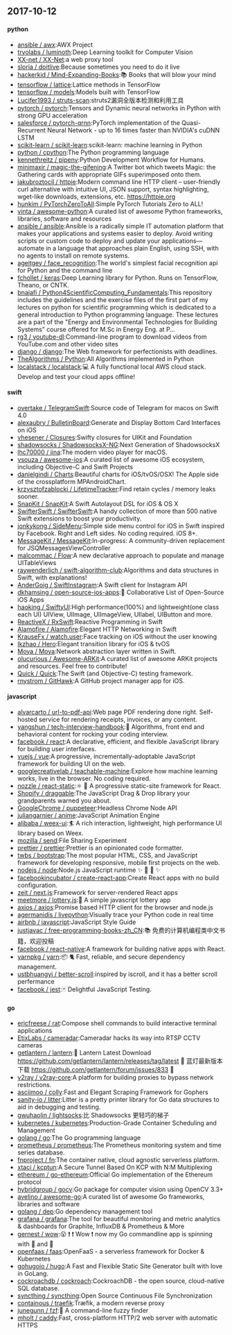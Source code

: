 ## 2017-10-12

#### python
* [ansible / awx](https://github.com/ansible/awx):AWX Project
* [tryolabs / luminoth](https://github.com/tryolabs/luminoth):Deep Learning toolkit for Computer Vision
* [XX-net / XX-Net](https://github.com/XX-net/XX-Net):a web proxy tool
* [sloria / doitlive](https://github.com/sloria/doitlive):Because sometimes you need to do it live
* [hackerkid / Mind-Expanding-Books](https://github.com/hackerkid/Mind-Expanding-Books):📚 Books that will blow your mind
* [tensorflow / lattice](https://github.com/tensorflow/lattice):Lattice methods in TensorFlow
* [tensorflow / models](https://github.com/tensorflow/models):Models built with TensorFlow
* [Lucifer1993 / struts-scan](https://github.com/Lucifer1993/struts-scan):struts2漏洞全版本检测和利用工具
* [pytorch / pytorch](https://github.com/pytorch/pytorch):Tensors and Dynamic neural networks in Python with strong GPU acceleration
* [salesforce / pytorch-qrnn](https://github.com/salesforce/pytorch-qrnn):PyTorch implementation of the Quasi-Recurrent Neural Network - up to 16 times faster than NVIDIA's cuDNN LSTM
* [scikit-learn / scikit-learn](https://github.com/scikit-learn/scikit-learn):scikit-learn: machine learning in Python
* [python / cpython](https://github.com/python/cpython):The Python programming language
* [kennethreitz / pipenv](https://github.com/kennethreitz/pipenv):Python Development Workflow for Humans.
* [minimaxir / magic-the-gifening](https://github.com/minimaxir/magic-the-gifening):A Twitter bot which tweets Magic: the Gathering cards with appropriate GIFs superimposed onto them.
* [jakubroztocil / httpie](https://github.com/jakubroztocil/httpie):Modern command line HTTP client – user-friendly curl alternative with intuitive UI, JSON support, syntax highlighting, wget-like downloads, extensions, etc. https://httpie.org
* [hunkim / PyTorchZeroToAll](https://github.com/hunkim/PyTorchZeroToAll):Simple PyTorch Tutorials Zero to ALL!
* [vinta / awesome-python](https://github.com/vinta/awesome-python):A curated list of awesome Python frameworks, libraries, software and resources
* [ansible / ansible](https://github.com/ansible/ansible):Ansible is a radically simple IT automation platform that makes your applications and systems easier to deploy. Avoid writing scripts or custom code to deploy and update your applications— automate in a language that approaches plain English, using SSH, with no agents to install on remote systems.
* [ageitgey / face_recognition](https://github.com/ageitgey/face_recognition):The world's simplest facial recognition api for Python and the command line
* [fchollet / keras](https://github.com/fchollet/keras):Deep Learning library for Python. Runs on TensorFlow, Theano, or CNTK.
* [bnajafi / Python4ScientificComputing_Fundamentals](https://github.com/bnajafi/Python4ScientificComputing_Fundamentals):This repository includes the guidelines and the exercise files of the first part of my lectures on python for scientific programming which is dedicated to a general introduction to Python programming language. These lectures are a part of the "Energy and Environmental Technologies for Building Systems" course offered for M.Sc in Energy Eng. at P…
* [rg3 / youtube-dl](https://github.com/rg3/youtube-dl):Command-line program to download videos from YouTube.com and other video sites
* [django / django](https://github.com/django/django):The Web framework for perfectionists with deadlines.
* [TheAlgorithms / Python](https://github.com/TheAlgorithms/Python):All Algorithms implemented in Python
* [localstack / localstack](https://github.com/localstack/localstack):💻 A fully functional local AWS cloud stack. Develop and test your cloud apps offline!

#### swift
* [overtake / TelegramSwift](https://github.com/overtake/TelegramSwift):Source code of Telegram for macos on Swift 4.0
* [alexaubry / BulletinBoard](https://github.com/alexaubry/BulletinBoard):Generate and Display Bottom Card Interfaces on iOS
* [vhesener / Closures](https://github.com/vhesener/Closures):Swifty closures for UIKit and Foundation
* [shadowsocks / ShadowsocksX-NG](https://github.com/shadowsocks/ShadowsocksX-NG):Next Generation of ShadowsocksX
* [lhc70000 / iina](https://github.com/lhc70000/iina):The modern video player for macOS.
* [vsouza / awesome-ios](https://github.com/vsouza/awesome-ios):A curated list of awesome iOS ecosystem, including Objective-C and Swift Projects
* [danielgindi / Charts](https://github.com/danielgindi/Charts):Beautiful charts for iOS/tvOS/OSX! The Apple side of the crossplatform MPAndroidChart.
* [krzysztofzablocki / LifetimeTracker](https://github.com/krzysztofzablocki/LifetimeTracker):Find retain cycles / memory leaks sooner.
* [SnapKit / SnapKit](https://github.com/SnapKit/SnapKit):A Swift Autolayout DSL for iOS & OS X
* [SwifterSwift / SwifterSwift](https://github.com/SwifterSwift/SwifterSwift):A handy collection of more than 500 native Swift extensions to boost your productivity.
* [jonkykong / SideMenu](https://github.com/jonkykong/SideMenu):Simple side menu control for iOS in Swift inspired by Facebook. Right and Left sides. No coding required. iOS 8+.
* [MessageKit / MessageKit](https://github.com/MessageKit/MessageKit):In-progress: A community-driven replacement for JSQMessagesViewController
* [malcommac / Flow](https://github.com/malcommac/Flow):A new declarative approach to populate and manage UITableViews
* [raywenderlich / swift-algorithm-club](https://github.com/raywenderlich/swift-algorithm-club):Algorithms and data structures in Swift, with explanations!
* [AnderGoig / SwiftInstagram](https://github.com/AnderGoig/SwiftInstagram):A Swift client for Instagram API
* [dkhamsing / open-source-ios-apps](https://github.com/dkhamsing/open-source-ios-apps):📱 Collaborative List of Open-Source iOS Apps
* [haoking / SwiftyUI](https://github.com/haoking/SwiftyUI):High performance(100%) and lightweight(one class each UI) UIView, UIImage, UIImageView, UIlabel, UIButton and more.
* [ReactiveX / RxSwift](https://github.com/ReactiveX/RxSwift):Reactive Programming in Swift
* [Alamofire / Alamofire](https://github.com/Alamofire/Alamofire):Elegant HTTP Networking in Swift
* [KrauseFx / watch.user](https://github.com/KrauseFx/watch.user):Face tracking on iOS without the user knowing
* [lkzhao / Hero](https://github.com/lkzhao/Hero):Elegant transition library for iOS & tvOS
* [Moya / Moya](https://github.com/Moya/Moya):Network abstraction layer written in Swift.
* [olucurious / Awesome-ARKit](https://github.com/olucurious/Awesome-ARKit):A curated list of awesome ARKit projects and resources. Feel free to contribute!
* [Quick / Quick](https://github.com/Quick/Quick):The Swift (and Objective-C) testing framework.
* [rnystrom / GitHawk](https://github.com/rnystrom/GitHawk):A GitHub project manager app for iOS.

#### javascript
* [alvarcarto / url-to-pdf-api](https://github.com/alvarcarto/url-to-pdf-api):Web page PDF rendering done right. Self-hosted service for rendering receipts, invoices, or any content.
* [yangshun / tech-interview-handbook](https://github.com/yangshun/tech-interview-handbook):💯 Algorithms, front end and behavioral content for rocking your coding interview.
* [facebook / react](https://github.com/facebook/react):A declarative, efficient, and flexible JavaScript library for building user interfaces.
* [vuejs / vue](https://github.com/vuejs/vue):A progressive, incrementally-adoptable JavaScript framework for building UI on the web.
* [googlecreativelab / teachable-machine](https://github.com/googlecreativelab/teachable-machine):Explore how machine learning works, live in the browser. No coding required.
* [nozzle / react-static](https://github.com/nozzle/react-static):⚛️ 🚀 A progressive static-site framework for React.
* [Shopify / draggable](https://github.com/Shopify/draggable):The JavaScript Drag & Drop library your grandparents warned you about.
* [GoogleChrome / puppeteer](https://github.com/GoogleChrome/puppeteer):Headless Chrome Node API
* [juliangarnier / anime](https://github.com/juliangarnier/anime):JavaScript Animation Engine
* [alibaba / weex-ui](https://github.com/alibaba/weex-ui):🏄 A rich interaction, lightweight, high performance UI library based on Weex.
* [mozilla / send](https://github.com/mozilla/send):File Sharing Experiment
* [prettier / prettier](https://github.com/prettier/prettier):Prettier is an opinionated code formatter.
* [twbs / bootstrap](https://github.com/twbs/bootstrap):The most popular HTML, CSS, and JavaScript framework for developing responsive, mobile first projects on the web.
* [nodejs / node](https://github.com/nodejs/node):Node.js JavaScript runtime ✨ 🐢 🚀 ✨
* [facebookincubator / create-react-app](https://github.com/facebookincubator/create-react-app):Create React apps with no build configuration.
* [zeit / next.js](https://github.com/zeit/next.js):Framework for server-rendered React apps
* [meetmore / lottery.js](https://github.com/meetmore/lottery.js):🎲 A simple javascript lottery app
* [axios / axios](https://github.com/axios/axios):Promise based HTTP client for the browser and node.js
* [agermanidis / livepython](https://github.com/agermanidis/livepython):Visually trace your Python code in real time
* [airbnb / javascript](https://github.com/airbnb/javascript):JavaScript Style Guide
* [justjavac / free-programming-books-zh_CN](https://github.com/justjavac/free-programming-books-zh_CN):📚 免费的计算机编程类中文书籍，欢迎投稿
* [facebook / react-native](https://github.com/facebook/react-native):A framework for building native apps with React.
* [yarnpkg / yarn](https://github.com/yarnpkg/yarn):📦 🐈 Fast, reliable, and secure dependency management.
* [ustbhuangyi / better-scroll](https://github.com/ustbhuangyi/better-scroll):inspired by iscroll, and it has a better scroll perfermance
* [facebook / jest](https://github.com/facebook/jest):🃏 Delightful JavaScript Testing.

#### go
* [ericfreese / rat](https://github.com/ericfreese/rat):Compose shell commands to build interactive terminal applications
* [EtixLabs / cameradar](https://github.com/EtixLabs/cameradar):Cameradar hacks its way into RTSP CCTV cameras
* [getlantern / lantern](https://github.com/getlantern/lantern):🔴 Lantern Latest Download https://github.com/getlantern/lantern/releases/tag/latest 🔴 蓝灯最新版本下载 https://github.com/getlantern/forum/issues/833 🔴
* [v2ray / v2ray-core](https://github.com/v2ray/v2ray-core):A platform for building proxies to bypass network restrictions.
* [asciimoo / colly](https://github.com/asciimoo/colly):Fast and Elegant Scraping Framework for Gophers
* [sanity-io / litter](https://github.com/sanity-io/litter):Litter is a pretty printer library for Go data structures to aid in debugging and testing.
* [gwuhaolin / lightsocks](https://github.com/gwuhaolin/lightsocks):比 Shadowsocks 更轻巧的梯子
* [kubernetes / kubernetes](https://github.com/kubernetes/kubernetes):Production-Grade Container Scheduling and Management
* [golang / go](https://github.com/golang/go):The Go programming language
* [prometheus / prometheus](https://github.com/prometheus/prometheus):The Prometheus monitoring system and time series database.
* [fnproject / fn](https://github.com/fnproject/fn):The container native, cloud agnostic serverless platform.
* [xtaci / kcptun](https://github.com/xtaci/kcptun):A Secure Tunnel Based On KCP with N:M Multiplexing
* [ethereum / go-ethereum](https://github.com/ethereum/go-ethereum):Official Go implementation of the Ethereum protocol
* [hybridgroup / gocv](https://github.com/hybridgroup/gocv):Go package for computer vision using OpenCV 3.3+
* [avelino / awesome-go](https://github.com/avelino/awesome-go):A curated list of awesome Go frameworks, libraries and software
* [golang / dep](https://github.com/golang/dep):Go dependency management tool
* [grafana / grafana](https://github.com/grafana/grafana):The tool for beautiful monitoring and metric analytics & dashboards for Graphite, InfluxDB & Prometheus & More
* [gernest / wow](https://github.com/gernest/wow):😮 ❗️ ❗️ Wow ❗️ now my Go commandline app is spinning with 🌈 and 🐴
* [openfaas / faas](https://github.com/openfaas/faas):OpenFaaS - a serverless framework for Docker & Kubernetes
* [gohugoio / hugo](https://github.com/gohugoio/hugo):A Fast and Flexible Static Site Generator built with love in GoLang.
* [cockroachdb / cockroach](https://github.com/cockroachdb/cockroach):CockroachDB - the open source, cloud-native SQL database.
* [syncthing / syncthing](https://github.com/syncthing/syncthing):Open Source Continuous File Synchronization
* [containous / traefik](https://github.com/containous/traefik):Træfik, a modern reverse proxy
* [junegunn / fzf](https://github.com/junegunn/fzf):🌸 A command-line fuzzy finder
* [mholt / caddy](https://github.com/mholt/caddy):Fast, cross-platform HTTP/2 web server with automatic HTTPS
